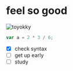 # feel so good
![toyokky](https://www.city.toyohashi.lg.jp/secure/8068/toyocky.jpg)
``` javascript
var a = 2 * 3 / 6;
```
- [x] check syntax
- [ ] get up early
- [ ] study
